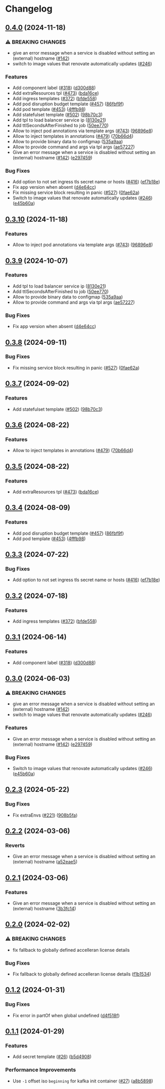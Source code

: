 # Changelog

## [0.4.0](https://github.com/accelleran/helm-charts/compare/common-v0.3.10...common-0.4.0) (2024-11-18)


### ⚠ BREAKING CHANGES

* give an error message when a service is disabled without setting an (external) hostname ([#142](https://github.com/accelleran/helm-charts/issues/142))
* switch to image values that renovate automatically updates ([#246](https://github.com/accelleran/helm-charts/issues/246))

### Features

* Add component label ([#318](https://github.com/accelleran/helm-charts/issues/318)) ([d300d88](https://github.com/accelleran/helm-charts/commit/d300d883b0fa36f6e960f348b8360a2179b2f265))
* Add extraResources tpl ([#473](https://github.com/accelleran/helm-charts/issues/473)) ([bda16ce](https://github.com/accelleran/helm-charts/commit/bda16ced019635c08dc3c4472dd830e7111b6ce2))
* Add ingress templates ([#372](https://github.com/accelleran/helm-charts/issues/372)) ([bfde558](https://github.com/accelleran/helm-charts/commit/bfde5584c16286d06ed552abbe8c444bda451ace))
* Add pod disruption budget template ([#457](https://github.com/accelleran/helm-charts/issues/457)) ([86fbf9f](https://github.com/accelleran/helm-charts/commit/86fbf9fb0b8c7777a033df626478dc83e03369b0))
* Add pod template ([#453](https://github.com/accelleran/helm-charts/issues/453)) ([4fffb98](https://github.com/accelleran/helm-charts/commit/4fffb98cd9bdca611409f222f1633b06ec737c1a))
* Add statefulset template ([#502](https://github.com/accelleran/helm-charts/issues/502)) ([98b70c3](https://github.com/accelleran/helm-charts/commit/98b70c36cbf4ffa2ed1b82f544d32187772f7590))
* Add tpl to load balancer service ip ([8130e21](https://github.com/accelleran/helm-charts/commit/8130e21b0b8e66635d8d88c1a69f42e9e0cfc410))
* Add ttlSecondsAfterFinished to job ([50ee770](https://github.com/accelleran/helm-charts/commit/50ee770e3ba1e5ce478d5fb84a8094ae0f6514fc))
* Allow to inject pod annotations via template args ([#743](https://github.com/accelleran/helm-charts/issues/743)) ([96896e8](https://github.com/accelleran/helm-charts/commit/96896e8f9ede25ca581fb59eeddf655e9e18b9c9))
* Allow to inject templates in annotations ([#479](https://github.com/accelleran/helm-charts/issues/479)) ([70b66d4](https://github.com/accelleran/helm-charts/commit/70b66d40279f6a46d57636d9769c150d0f96a962))
* Allow to provide binary data to configmap ([535a9aa](https://github.com/accelleran/helm-charts/commit/535a9aafc032bc5e53752f9e26cd90cfaa1fd962))
* Allow to provide command and args via tpl args ([ae57227](https://github.com/accelleran/helm-charts/commit/ae57227ace6bc70f8fe8068125b6e1d8a906916a))
* Give an error message when a service is disabled without setting an (external) hostname ([#142](https://github.com/accelleran/helm-charts/issues/142)) ([e297459](https://github.com/accelleran/helm-charts/commit/e297459fc9b51007616fd3ce5b862d594c5aa05a))


### Bug Fixes

* Add option to not set ingress tls secret name or hosts ([#416](https://github.com/accelleran/helm-charts/issues/416)) ([ef7b18e](https://github.com/accelleran/helm-charts/commit/ef7b18e0704f4fab9a3619b1481e729bacc62c97))
* Fix app version when absent ([d4e64cc](https://github.com/accelleran/helm-charts/commit/d4e64cc9e3feb0db67f91c14af946500d69d8b92))
* Fix missing service block resulting in panic ([#527](https://github.com/accelleran/helm-charts/issues/527)) ([0fae62a](https://github.com/accelleran/helm-charts/commit/0fae62a0987bf1f14505ac0c18323c2d5c36091d))
* Switch to image values that renovate automatically updates ([#246](https://github.com/accelleran/helm-charts/issues/246)) ([e45b60a](https://github.com/accelleran/helm-charts/commit/e45b60af421cb985d8f3d25a9f190f00fcddee5d))

## [0.3.10](https://github.com/accelleran/helm-charts/compare/common-0.3.9...common-0.3.10) (2024-11-18)


### Features

* Allow to inject pod annotations via template args ([#743](https://github.com/accelleran/helm-charts/issues/743)) ([96896e8](https://github.com/accelleran/helm-charts/commit/96896e8f9ede25ca581fb59eeddf655e9e18b9c9))

## [0.3.9](https://github.com/accelleran/helm-charts/compare/common-0.3.8...common-0.3.9) (2024-10-07)


### Features

* Add tpl to load balancer service ip ([8130e21](https://github.com/accelleran/helm-charts/commit/8130e21b0b8e66635d8d88c1a69f42e9e0cfc410))
* Add ttlSecondsAfterFinished to job ([50ee770](https://github.com/accelleran/helm-charts/commit/50ee770e3ba1e5ce478d5fb84a8094ae0f6514fc))
* Allow to provide binary data to configmap ([535a9aa](https://github.com/accelleran/helm-charts/commit/535a9aafc032bc5e53752f9e26cd90cfaa1fd962))
* Allow to provide command and args via tpl args ([ae57227](https://github.com/accelleran/helm-charts/commit/ae57227ace6bc70f8fe8068125b6e1d8a906916a))


### Bug Fixes

* Fix app version when absent ([d4e64cc](https://github.com/accelleran/helm-charts/commit/d4e64cc9e3feb0db67f91c14af946500d69d8b92))

## [0.3.8](https://github.com/accelleran/helm-charts/compare/common-0.3.7...common-0.3.8) (2024-09-11)


### Bug Fixes

* Fix missing service block resulting in panic ([#527](https://github.com/accelleran/helm-charts/issues/527)) ([0fae62a](https://github.com/accelleran/helm-charts/commit/0fae62a0987bf1f14505ac0c18323c2d5c36091d))

## [0.3.7](https://github.com/accelleran/helm-charts/compare/common-0.3.6...common-0.3.7) (2024-09-02)


### Features

* Add statefulset template ([#502](https://github.com/accelleran/helm-charts/issues/502)) ([98b70c3](https://github.com/accelleran/helm-charts/commit/98b70c36cbf4ffa2ed1b82f544d32187772f7590))

## [0.3.6](https://github.com/accelleran/helm-charts/compare/common-0.3.5...common-0.3.6) (2024-08-22)


### Features

* Allow to inject templates in annotations ([#479](https://github.com/accelleran/helm-charts/issues/479)) ([70b66d4](https://github.com/accelleran/helm-charts/commit/70b66d40279f6a46d57636d9769c150d0f96a962))

## [0.3.5](https://github.com/accelleran/helm-charts/compare/common-0.3.4...common-0.3.5) (2024-08-22)


### Features

* Add extraResources tpl ([#473](https://github.com/accelleran/helm-charts/issues/473)) ([bda16ce](https://github.com/accelleran/helm-charts/commit/bda16ced019635c08dc3c4472dd830e7111b6ce2))

## [0.3.4](https://github.com/accelleran/helm-charts/compare/common-0.3.3...common-0.3.4) (2024-08-09)


### Features

* Add pod disruption budget template ([#457](https://github.com/accelleran/helm-charts/issues/457)) ([86fbf9f](https://github.com/accelleran/helm-charts/commit/86fbf9fb0b8c7777a033df626478dc83e03369b0))
* Add pod template ([#453](https://github.com/accelleran/helm-charts/issues/453)) ([4fffb98](https://github.com/accelleran/helm-charts/commit/4fffb98cd9bdca611409f222f1633b06ec737c1a))

## [0.3.3](https://github.com/accelleran/helm-charts/compare/common-0.3.2...common-0.3.3) (2024-07-22)


### Bug Fixes

* Add option to not set ingress tls secret name or hosts ([#416](https://github.com/accelleran/helm-charts/issues/416)) ([ef7b18e](https://github.com/accelleran/helm-charts/commit/ef7b18e0704f4fab9a3619b1481e729bacc62c97))

## [0.3.2](https://github.com/accelleran/helm-charts/compare/common-0.3.1...common-0.3.2) (2024-07-18)


### Features

* Add ingress templates ([#372](https://github.com/accelleran/helm-charts/issues/372)) ([bfde558](https://github.com/accelleran/helm-charts/commit/bfde5584c16286d06ed552abbe8c444bda451ace))

## [0.3.1](https://github.com/accelleran/helm-charts/compare/common-0.3.0...common-0.3.1) (2024-06-14)


### Features

* Add component label ([#318](https://github.com/accelleran/helm-charts/issues/318)) ([d300d88](https://github.com/accelleran/helm-charts/commit/d300d883b0fa36f6e960f348b8360a2179b2f265))

## [0.3.0](https://github.com/accelleran/helm-charts/compare/common-0.2.3...common-0.3.0) (2024-06-03)


### ⚠ BREAKING CHANGES

* give an error message when a service is disabled without setting an (external) hostname ([#142](https://github.com/accelleran/helm-charts/issues/142))
* switch to image values that renovate automatically updates ([#246](https://github.com/accelleran/helm-charts/issues/246))

### Features

* Give an error message when a service is disabled without setting an (external) hostname ([#142](https://github.com/accelleran/helm-charts/issues/142)) ([e297459](https://github.com/accelleran/helm-charts/commit/e297459fc9b51007616fd3ce5b862d594c5aa05a))


### Bug Fixes

* Switch to image values that renovate automatically updates ([#246](https://github.com/accelleran/helm-charts/issues/246)) ([e45b60a](https://github.com/accelleran/helm-charts/commit/e45b60af421cb985d8f3d25a9f190f00fcddee5d))

## [0.2.3](https://github.com/accelleran/helm-charts/compare/common-0.2.2...common-0.2.3) (2024-05-22)


### Bug Fixes

* Fix extraEnvs ([#221](https://github.com/accelleran/helm-charts/issues/221)) ([908b5fa](https://github.com/accelleran/helm-charts/commit/908b5fadc2b829f696ae9ca77cbed46aca3897cf))

## [0.2.2](https://github.com/accelleran/helm-charts/compare/common-0.2.1...common-0.2.2) (2024-03-06)


### Reverts

* Give an error message when a service is disabled without setting an (external) hostname ([a52eae5](https://github.com/accelleran/helm-charts/commit/a52eae59f9c5b8f737077ce0a065e906ae9da6ff))

## [0.2.1](https://github.com/accelleran/helm-charts/compare/common-0.2.0...common-0.2.1) (2024-03-06)


### Features

* Give an error message when a service is disabled without setting an (external) hostname ([3b3fc14](https://github.com/accelleran/helm-charts/commit/3b3fc14d50b28adfd3129c489d2093bed6696dec))

## [0.2.0](https://github.com/accelleran/helm-charts/compare/common-0.1.2...common-0.2.0) (2024-02-02)


### ⚠ BREAKING CHANGES

* fix fallback to globally defined accelleran license details

### Bug Fixes

* Fix fallback to globally defined accelleran license details ([f1b1534](https://github.com/accelleran/helm-charts/commit/f1b1534261b0d437a9d6ff956092e03515c8579f))

## [0.1.2](https://github.com/accelleran/helm-charts/compare/common-0.1.1...common-0.1.2) (2024-01-31)


### Bug Fixes

* Fix error in partOf when global undefined ([d4f518f](https://github.com/accelleran/helm-charts/commit/d4f518f3cd549b72acb4f1a9db6467194e435225))

## [0.1.1](https://github.com/accelleran/helm-charts/compare/common-0.1.0...common-0.1.1) (2024-01-29)


### Features

* Add secret template ([#26](https://github.com/accelleran/helm-charts/issues/26)) ([b5d4908](https://github.com/accelleran/helm-charts/commit/b5d490862362eb9b94dbd89b30d89131b5dd12d8))


### Performance Improvements

* Use `-1` offset iso `beginning` for kafka init container ([#27](https://github.com/accelleran/helm-charts/issues/27)) ([a8b5898](https://github.com/accelleran/helm-charts/commit/a8b58987a45c5d2687110da25e6773bd4ba4dc84))
